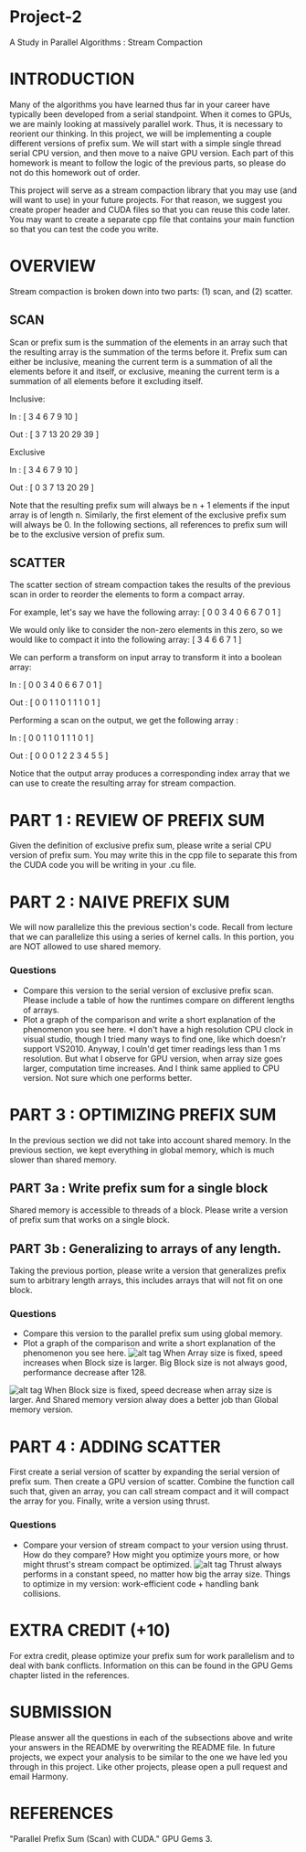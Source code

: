 Project-2
=========

A Study in Parallel Algorithms : Stream Compaction

# INTRODUCTION
Many of the algorithms you have learned thus far in your career have typically
been developed from a serial standpoint.  When it comes to GPUs, we are mainly
looking at massively parallel work.  Thus, it is necessary to reorient our
thinking.  In this project, we will be implementing a couple different versions
of prefix sum.  We will start with a simple single thread serial CPU version,
and then move to a naive GPU version.  Each part of this homework is meant to
follow the logic of the previous parts, so please do not do this homework out of
order.

This project will serve as a stream compaction library that you may use (and
will want to use) in your
future projects.  For that reason, we suggest you create proper header and CUDA
files so that you can reuse this code later.  You may want to create a separate
cpp file that contains your main function so that you can test the code you
write.

# OVERVIEW
Stream compaction is broken down into two parts: (1) scan, and (2) scatter.

## SCAN
Scan or prefix sum is the summation of the elements in an array such that the
resulting array is the summation of the terms before it.  Prefix sum can either
be inclusive, meaning the current term is a summation of all the elements before
it and itself, or exclusive, meaning the current term is a summation of all
elements before it excluding itself. 

Inclusive:

In : [ 3 4 6 7 9 10 ]

Out : [ 3 7 13 20 29 39 ]

Exclusive

In : [ 3 4 6 7 9 10 ]

Out : [ 0 3 7 13 20 29 ]

Note that the resulting prefix sum will always be n + 1 elements if the input
array is of length n.  Similarly, the first element of the exclusive prefix sum
will always be 0.  In the following sections, all references to prefix sum will
be to the exclusive version of prefix sum.

## SCATTER
The scatter section of stream compaction takes the results of the previous scan
in order to reorder the elements to form a compact array.

For example, let's say we have the following array:
[ 0 0 3 4 0 6 6 7 0 1 ]

We would only like to consider the non-zero elements in this zero, so we would
like to compact it into the following array:
[ 3 4 6 6 7 1 ]

We can perform a transform on input array to transform it into a boolean array:

In :  [ 0 0 3 4 0 6 6 7 0 1 ]

Out : [ 0 0 1 1 0 1 1 1 0 1 ]

Performing a scan on the output, we get the following array :

In :  [ 0 0 1 1 0 1 1 1 0 1 ]

Out : [ 0 0 0 1 2 2 3 4 5 5 ]

Notice that the output array produces a corresponding index array that we can
use to create the resulting array for stream compaction. 

# PART 1 : REVIEW OF PREFIX SUM
Given the definition of exclusive prefix sum, please write a serial CPU version
of prefix sum.  You may write this in the cpp file to separate this from the
CUDA code you will be writing in your .cu file. 

# PART 2 : NAIVE PREFIX SUM
We will now parallelize this the previous section's code.  Recall from lecture
that we can parallelize this using a series of kernel calls.  In this portion,
you are NOT allowed to use shared memory.

### Questions 
* Compare this version to the serial version of exclusive prefix scan. Please
  include a table of how the runtimes compare on different lengths of arrays.
* Plot a graph of the comparison and write a short explanation of the phenomenon you
  see here.
*I don't have a high resolution CPU clock in visual studio, though I tried many ways 
  to find one, like <chrono> which doesn'r support VS2010. Anyway, I couln'd get 
timer readings less than 1 ms resolution. 
But what I observe for GPU version, when array size goes larger, computation time
increases. And I think same applied to CPU version. Not sure which one performs better.


# PART 3 : OPTIMIZING PREFIX SUM
In the previous section we did not take into account shared memory.  In the
previous section, we kept everything in global memory, which is much slower than
shared memory.

## PART 3a : Write prefix sum for a single block
Shared memory is accessible to threads of a block. Please write a version of
prefix sum that works on a single block.  

## PART 3b : Generalizing to arrays of any length.
Taking the previous portion, please write a version that generalizes prefix sum
to arbitrary length arrays, this includes arrays that will not fit on one block.

### Questions
* Compare this version to the parallel prefix sum using global memory.
* Plot a graph of the comparison and write a short explanation of the phenomenon
  you see here.
![alt tag](/imgs/SM_G_fixedN.png)
When Array size is fixed, speed increases when Block size is larger. Big Block size 
is not always good, performance decrease after 128. 

![alt tag](/imgs/SM_G_fixedB.png)
When Block size is fixed, speed decrease when array size is larger. And Shared memory
version alway does a better job than Global memory version.

# PART 4 : ADDING SCATTER
First create a serial version of scatter by expanding the serial version of
prefix sum.  Then create a GPU version of scatter.  Combine the function call
such that, given an array, you can call stream compact and it will compact the
array for you.  Finally, write a version using thrust. 

### Questions
* Compare your version of stream compact to your version using thrust.  How do
  they compare?  How might you optimize yours more, or how might thrust's stream
  compact be optimized.
![alt tag](/imgs/T_SM_fixedB.png)
Thrust always performs in a constant speed, no matter how big the array size.
Things to optimize in my version:  work-efficient code + handling bank collisions.

# EXTRA CREDIT (+10)
For extra credit, please optimize your prefix sum for work parallelism and to
deal with bank conflicts.  Information on this can be found in the GPU Gems
chapter listed in the references.  

# SUBMISSION
Please answer all the questions in each of the subsections above and write your
answers in the README by overwriting the README file.  In future projects, we
expect your analysis to be similar to the one we have led you through in this
project.  Like other projects, please open a pull request and email Harmony.

# REFERENCES
"Parallel Prefix Sum (Scan) with CUDA." GPU Gems 3.
